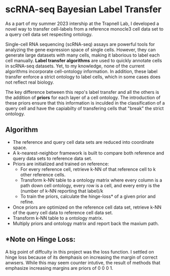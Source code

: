 # scRNA-seq Bayesian Label Transfer

As a part of my summer 2023 intership at the Trapnell Lab, I developed a novel way to transfer cell-labels from a reference monocle3 cell data set to a query cell data set respecting ontology.

Single-cell RNA sequencing (scRNA-seq) assays are powerful tools for analyzing the gene expression space of single cells. However, they can generate large datasets with many cells, making it laborious to label each cell manually. **Label transfer algorithms** are used to quickly annotate cells in scRNA-seq datasets. Yet, to my knowledge, none of the current algorithms incorporate cell-ontology information. In addition, these label transfer enforce a strict ontology to label cells, which in some cases does not reflect real biology.

The key difference between this repo's label transfer and all the others is the addition of **priors** for each layer of a cell ontology. The introduction of these priors ensure that this information is inculded in the classification of a query cell and have the capiabilty of transfering cells that "break" the strict ontology.

## Algorithm

- The reference and query cell data sets are reduced into coordinate space. 
- A k-nearest-neighbor framework is built to compare both reference and query data sets to reference data set. 
- Priors are initialized and trained on reference:
    - For every reference cell, retrieve k-NN of that reference cell to k other reference cells.
    - Transform k-NN table to a ontology matrix where every column is a path down cell ontology, every row is a cell, and every entry is the (number of k-NN reporting that label)/k
    - To train the priors, calculate the hinge-loss* of a given prior and refine.
- Once priors are optimized on the reference cell data set, retrieve k-NN of the query cell data to reference cell data set.
- Transform k-NN table to a ontology matrix.
- Multiply priors and ontology matrix and report back the maxium path.

## *Note on Hinge Loss:

A big point of diffculty in this project was the loss function. I settled on hinge loss because of its demphasis on increasing the margin of correct anwsers. While this may seem counter intutive, the result of methods that emphasize increasing margins are priors of 0 0 0 1.  